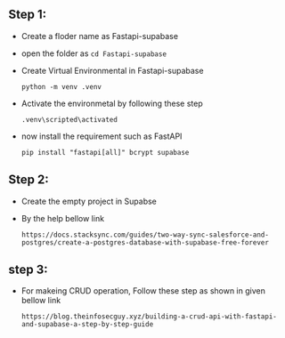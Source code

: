 ## Step 1:
- Create a floder name as Fastapi-supabase
- open the folder as `cd Fastapi-supabase`
- Create Virtual Environmental in Fastapi-supabase
  
  `python -m venv .venv`
- Activate the environmetal by following these step

  `.venv\scripted\activated`
- now install the requirement such as FastAPI

  `pip install "fastapi[all]" bcrypt supabase`

## Step 2:
- Create the empty project in Supabse
- By the help bellow link 

  `https://docs.stacksync.com/guides/two-way-sync-salesforce-and-postgres/create-a-postgres-database-with-supabase-free-forever`

## step 3:
- For makeing CRUD operation, Follow these step as shown in given bellow link

  `https://blog.theinfosecguy.xyz/building-a-crud-api-with-fastapi-and-supabase-a-step-by-step-guide` 
